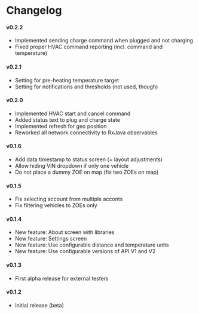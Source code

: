 # Changelog

#### v0.2.2
 * Implemented sending charge command when plugged and not charging
 * Fixed proper HVAC command reporting (incl. command and temperature)

#### v0.2.1

 * Setting for pre-heating temperature target
 * Setting for notifications and thresholds (not used, though)

#### v0.2.0

 * Implemented HVAC start and cancel command
 * Added status text to plug and charge state
 * Implemented refresh for geo position
 * Reworked all network connectivity to RxJava observables

#### v0.1.6

 * Add data timestamp to status screen (+ layout adjustments)
 * Allow hiding VIN dropdown if only one vehicle
 * Do not place a dummy ZOE on map (fix two ZOEs on map)

#### v0.1.5

 * Fix selecting account from multiple acconts
 * Fix filtering vehicles to ZOEs only

#### v0.1.4

 * New feature: About screen with libraries
 * New feature: Settings screen
 * New feature: Use configurable distance and temperature units
 * New feature: Use configurable versions of API V1 and V2

#### v0.1.3

 * First alpha release for external testers

#### v0.1.2

 * Initial release (beta)

